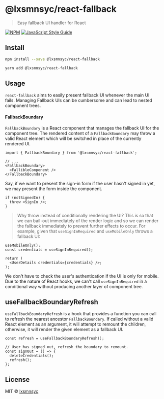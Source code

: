 # @lxsmnsyc/react-fallback

> Easy fallback UI handler for React

[![NPM](https://img.shields.io/npm/v/@lxsmnsyc/react-fallback.svg)](https://www.npmjs.com/package/@lxsmnsyc/react-fallback) [![JavaScript Style Guide](https://img.shields.io/badge/code_style-standard-brightgreen.svg)](https://standardjs.com)

## Install

```bash
npm install --save @lxsmnsyc/react-fallback
```

```bash
yarn add @lxsmnsyc/react-fallback
```
## Usage

`react-fallback` aims to easily present fallback UI whenever the main UI fails. Managing Fallback UIs can be cumbersome and can lead to nested component trees.

#### FallbackBoundary

`FallbackBoundary` is a React component that manages the fallback UI for the component tree. The rendered content of a `FallbackBoundary` may throw a valid React element which will be switched in place of the currently rendered UI.

```tsx
import { FallbackBoundary } from '@lxsmnsyc/react-fallback';

// ...
<FallbackBoundary>
  <FallibleComponent />
</FallbackBoundary>
```

Say, if we want to present the sign-in form if the user hasn't signed in yet, we may present the form inside the component.

```tsx
if (notSignedIn) {
  throw <SignIn />;
}
```

> Why throw instead of conditionally rendering the UI?
This is so that we can bail-out immediately of the render logic and so we can render the fallback immediately to prevent further effects to occur. For example, given that `useSignInRequired` and `useMobileOnly` throws a fallback UI:

```tsx
useMobileOnly();
const credentials = useSignInRequired();

return (
  <UserDetails credentials={credentials} />;
);
```

We don't have to check the user's authentication if the UI is only for mobile. Due to the nature of React hooks, we can't call `useSignInRequired` in a conditional way without producing another layer of component tree.

## useFallbackBoundaryRefresh

`useFallbackBoundaryRefresh` is a hook that provides a function you can call to refresh the nearest ancestor `FallbackBoundary`. If called without a valid React element as an argument, it will attempt to remount the children, otherwise, it will render the given element as a fallback UI.

```tsx
const refresh = useFallbackBoundaryRefresh();

// User has signed out, refresh the boundary to remount.
const signOut = () => {
  deleteCredentials();
  refresh();
};
```

## License

MIT © [lxsmnsyc](https://github.com/lxsmnsyc)
